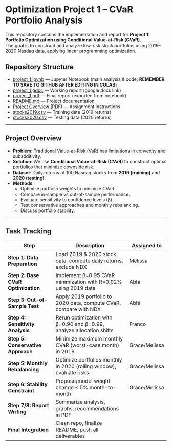 # Optimization Project 1 – CVaR Portfolio Analysis

This repository contains the implementation and report for **Project 1: Portfolio Optimization using Conditional Value-at-Risk (CVaR)**.  
The goal is to construct and analyze low-risk stock portfolios using 2019–2020 Nasdaq data, applying linear programming optimization.

## Repository Structure
- [project_1.ipynb](project_1.ipynb) — Jupyter Notebook (main analysis & code; **REMEMBER TO SAVE TO GITHUB AFTER EDITING IN COLAB**)
- [project_1.gdoc](https://docs.google.com/document/d/1o3HeWdCndxqqt1l7TUEb04e3NR2ccrZ02B-h3pvP8ME/edit?usp=sharing) — Working report (google docs link)
- [project_1.pdf](project_1.pdf) — Final report (exported from notebook)
- [README.md](README.md) — Project documentation
- [Project Overview (PDF)](project_overview.pdf) — Assignment instructions  
- [stocks2019.csv](stocks2019.csv) — Training data (2019 returns)  
- [stocks2020.csv](stocks2020.csv) — Testing data (2020 returns)  

---

## Project Overview
- **Problem**: Traditional Value-at-Risk (VaR) has limitations in convexity and subadditivity.  
- **Solution**: We use **Conditional Value-at-Risk (CVaR)** to construct optimal portfolios that minimize downside risk.  
- **Dataset**: Daily returns of 100 Nasdaq stocks from **2019 (training)** and **2020 (testing)**.  
- **Methods**:
  - Optimize portfolio weights to minimize CVaR.  
  - Compare in-sample vs out-of-sample performance.  
  - Evaluate sensitivity to confidence levels (β).  
  - Test conservative approaches and monthly rebalancing.  
  - Discuss portfolio stability.  

---

## Task Tracking
| Step                                | Description                                                          | Assigned to                   |
| ----------------------------------- | -------------------------------------------------------------------- | ------------------------------|
| **Step 1: Data Preparation**        | Load 2019 & 2020 stock data, compute daily returns, exclude NDX      | Melissa                       |
| **Step 2: Base CVaR Optimization**  | Implement β=0.95 CVaR minimization with R=0.02% using 2019 data      | Abhi                          |
| **Step 3: Out-of-Sample Test**      | Apply 2019 portfolio to 2020 data, compute CVaR, compare with NDX    | Abhi                          |
| **Step 4: Sensitivity Analysis**    | Rerun optimization with β=0.90 and β=0.99, analyze allocation shifts | Franco                        |
| **Step 5: Conservative Approach**   | Minimize maximum monthly CVaR (worst-case month) in 2019             | Grace/Melissa                 |
| **Step 5: Monthly Rebalancing**     | Optimize portfolios monthly in 2020 (rolling window), evaluate risks | Grace/Melissa                 |
| **Step 6: Stability Constraint**    | Propose/model weight change ≤ 5% month-to-month                      | Grace/Melissa                 |
| **Step 7/8: Report Writing**        | Summarize analysis, graphs, recommendations in PDF                   |                               |
| **Final Integration**               | Clean repo, finalize README, push all deliverables                   |                               |
